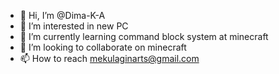 - 👋 Hi, I’m @Dima-K-A
- 👀 I’m interested in new PC
- 🌱 I’m currently learning command block system at minecraft
- 💞️ I’m looking to collaborate on minecraft
- 📫 How to reach mekulaginarts@gmail.com

<!---
Dima-K-A/Dima-K-A is a ✨ special ✨ repository because its `README.md` (this file) appears on your GitHub profile.
You can click the Preview link to take a look at your changes.
--->
